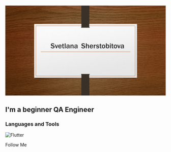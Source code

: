 ![Header](https://github.com/SvetlanaSherstobitova/SvetlanaSherstobitova/blob/main/assets/Header.png)

## I'm a beginner QA Engineer

### Languages and Tools
![Flutter](https://img.shields.io/badge/-Postman-090909?style=for-the-badge&logo=Postman)

Follow Me